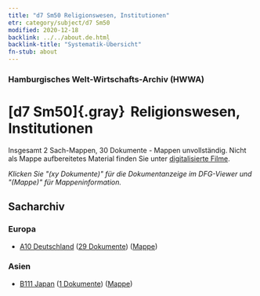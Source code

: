 ```yaml
---
title: "d7 Sm50 Religionswesen, Institutionen"
etr: category/subject/d7 Sm50
modified: 2020-12-18
backlink: ../../about.de.html
backlink-title: "Systematik-Übersicht"
fn-stub: about
---
```


### Hamburgisches Welt-Wirtschafts-Archiv (HWWA)
# [d7 Sm50]{.gray}&#8201; Religionswesen, Institutionen&#160; 




Insgesamt 2 Sach-Mappen, 30 Dokumente - Mappen unvollständig.
Nicht als Mappe aufbereitetes Material finden Sie unter [digitalisierte Filme](/film/h1_sh).

_Klicken Sie "(xy Dokumente)" für die Dokumentanzeige im DFG-Viewer und "(Mappe)" für Mappeninformation._

## Sacharchiv




### Europa

- [A10 Deutschland](../../../geo/about.de.html#A10) (<a href="https://dfg-viewer.de/show/?tx_dlf[id]=https://pm20.zbw.eu/mets/sh/1261xx/126128/2202xx/220225/public.mets.de.xml" target="_blank">29 Dokumente</a>) ([Mappe](http://purl.org/pressemappe20/folder/sh/126128,220225))

### Asien

- [B111 Japan](../../../geo/about.de.html#B111) (<a href="https://dfg-viewer.de/show/?tx_dlf[id]=https://pm20.zbw.eu/mets/sh/1412xx/141272/2202xx/220225/public.mets.de.xml" target="_blank">1 Dokumente</a>) ([Mappe](http://purl.org/pressemappe20/folder/sh/141272,220225))


